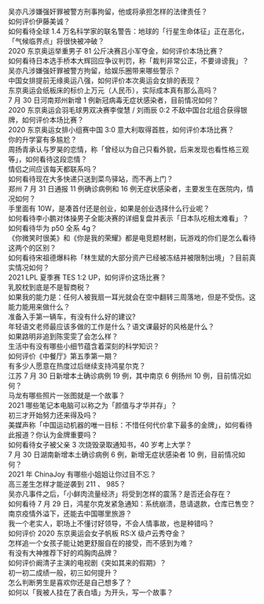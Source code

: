 吴亦凡涉嫌强奸罪被警方刑事拘留，他或将承担怎样的法律责任？  
如何评价伊藤美诚？  
如何看待全球 1.4 万名科学家的联名警告：地球的「行星生命体征」正在恶化，「气候临界点」将很快被冲破？  
2020 东京奥运举重男子 81 公斤决赛吕小军夺金，如何评价本场比赛？  
如何看待日本选手桥本大辉回应争议判罚，称「裁判非常公正，不要诽谤我」？  
吴亦凡涉嫌强奸罪被警方拘留，给娱乐圈带来哪些警示？  
中国女排提前无缘奥运八强，如何评价本次奥运会女排的表现？  
东京奥运会纸板床的标价上万元（人民币），实际成本真有那么高吗？  
7 月 30 日河南郑州新增 1 例新冠病毒无症状感染者，目前情况如何？  
2020 东京奥运会羽毛球男双决赛李俊慧 / 刘雨辰 0:2 不敌中国台北组合获得银牌，如何评价本场比赛？  
2020 东京奥运女排小组赛中国 3:0 意大利取得首胜，如何评价本场比赛？  
你的升学宴有多尴尬？  
周扬青承认与罗昊的恋情，称「曾经以为自己只看外貌，后来发现也看性格三观等」，如何看待这段恋情？  
情侣之间应该每天都联系吗？  
如何看待现在大多快递只送到菜鸟驿站，而不再上门？  
郑州 7 月 31 日通报 11 例确诊病例和 16 例无症状感染者，主要发生在医院内，情况如何？  
手里面有 10W，是凑首付还是创业，如果是创业选择什么行业呢？  
如何看待李小鹏对体操男子全能决赛的详细复盘并表示「日本队吃相太难看」？  
如何看待华为 p50 全系 4g？  
《你微笑时很美》和《你是我的荣耀》都是电竞题材剧，玩游戏的你们是怎么看待这两个的区别？  
如何看待宋祖德爆料称「林生斌的大部分资产已经被冻结并被限制出境」？目前真实情况如何？  
2021 LPL 夏季赛 TES 1:2 UP，如何评价这场比赛？  
乳胶枕到底是不是智商税？  
如果我的能力是：任何人被我扇一耳光就会在空中翻转三周落地，但是不受伤。这能力能用来做什么？  
准备入手第一辆车，有没有什么好的建议?  
年轻语文老师最应该多做的工作是什么？语文课最好的风格是什么？  
如果路明非追到陈雯雯了会怎么样？  
生活中有没有哪些小细节蕴含着深刻的科学知识？  
如何评价《中餐厅》第五季第一期？  
有多少人愿意在热度过后继续支持鸿星尔克？  
江苏 7 月 30 日新增本土确诊病例 19 例，其中南京 6 例扬州 10 例，目前情况如何？  
马龙有哪些照片一张图就是一个故事？  
2021 哪些笔记本电脑可以称之为「颜值与才华并存」？  
初三才开始努力还来得及吗？  
美媒声称「中国运动机器的唯一目标：不惜任何代价拿下最多的金牌」，如何看待此报道？你认为金牌重要吗？  
如何看待女子被父亲 3 次烧毁录取通知书，40 岁考上大学？  
7 月 30 日湖南新增本土确诊病例 6 例，新增无症状感染者 10 例，目前情况如何？  
2021 年 ChinaJoy 有哪些小姐姐让你过目不忘？  
高三差生怎样才能逆袭到 211 、 985？  
吴亦凡事件之后，「小鲜肉流量经济」将受到怎样的震荡？是否还会存在？  
如何看待 7 月 29 日，鸿星尔克发紧急通知：系统崩溃，恳请退款，仓库已售空？  
南京疫情外溢下，还能去中国哪里旅游？  
我一个老实人，职场上不懂讨好领导，不会人情事故，也是种错吗？  
如何评价 2020 东京奥运会女子帆板 RS:X 级卢云秀夺金？  
怎样追一个女孩子能让她更舒服自在的接受，而不感到为难？  
有没有大神推荐下好的鸡胸肉品牌？  
如何评价阚清子主演的电视剧《突如其来的假期》？  
初一初二成绩一般，初三如何提升？  
怎么判断男生是喜欢你还是自己想多了？  
如何以「我被人挂在了表白墙」为开头，写一个故事？  

